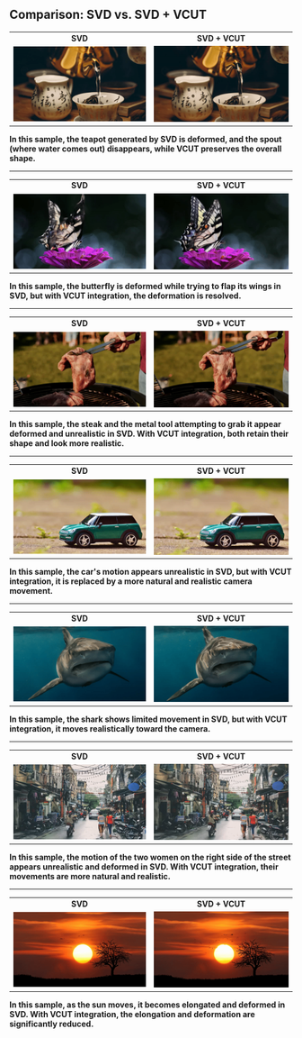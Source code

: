 ## Comparison: SVD vs. SVD + VCUT

<table>
  <tr>
    <td><center><strong>SVD</strong></center></td>
    <td><center><strong>SVD + VCUT</strong></center></td>
  </tr>
  <tr>
    <td><img src="gifs/sample1_svd.gif" width="400"/></td>
    <td><img src="gifs/sample1_vcut.gif" width="400"/></td>
  </tr>
</table>

**In this sample, the teapot generated by SVD is deformed, and the spout (where water comes out) disappears, while VCUT preserves the overall shape.**

---

<table>
  <tr>
    <td><center><strong>SVD</strong></center></td>
    <td><center><strong>SVD + VCUT</strong></center></td>
  </tr>
  <tr>
    <td><img src="gifs/sample2_svd.gif" width="400"/></td>
    <td><img src="gifs/sample2_vcut.gif" width="400"/></td>
  </tr>
</table>

**In this sample, the butterfly is deformed while trying to flap its wings in SVD, but with VCUT integration, the deformation is resolved.**

---

<table>
  <tr>
    <td><center><strong>SVD</strong></center></td>
    <td><center><strong>SVD + VCUT</strong></center></td>
  </tr>
  <tr>
    <td><img src="gifs/sample3_svd.gif" width="400"/></td>
    <td><img src="gifs/sample3_vcut.gif" width="400"/></td>
  </tr>
</table>

**In this sample, the steak and the metal tool attempting to grab it appear deformed and unrealistic in SVD. With VCUT integration, both retain their shape and look more realistic.**

---

<table>
  <tr>
    <td><center><strong>SVD</strong></center></td>
    <td><center><strong>SVD + VCUT</strong></center></td>
  </tr>
  <tr>
    <td><img src="gifs/sample4_svd.gif" width="400"/></td>
    <td><img src="gifs/sample4_vcut.gif" width="400"/></td>
  </tr>
</table>

**In this sample, the car's motion appears unrealistic in SVD, but with VCUT integration, it is replaced by a more natural and realistic camera movement.**

---

<table>
  <tr>
    <td><center><strong>SVD</strong></center></td>
    <td><center><strong>SVD + VCUT</strong></center></td>
  </tr>
  <tr>
    <td><img src="gifs/sample5_svd.gif" width="400"/></td>
    <td><img src="gifs/sample5_vcut.gif" width="400"/></td>
  </tr>
</table>

**In this sample, the shark shows limited movement in SVD, but with VCUT integration, it moves realistically toward the camera.**

---

<table>
  <tr>
    <td><center><strong>SVD</strong></center></td>
    <td><center><strong>SVD + VCUT</strong></center></td>
  </tr>
  <tr>
    <td><img src="gifs/sample6_svd.gif" width="400"/></td>
    <td><img src="gifs/sample6_vcut.gif" width="400"/></td>
  </tr>
</table>

**In this sample, the motion of the two women on the right side of the street appears unrealistic and deformed in SVD. With VCUT integration, their movements are more natural and realistic.**

---

<table>
  <tr>
    <td><center><strong>SVD</strong></center></td>
    <td><center><strong>SVD + VCUT</strong></center></td>
  </tr>
  <tr>
    <td><img src="gifs/sample7_svd.gif" width="400"/></td>
    <td><img src="gifs/sample7_vcut.gif" width="400"/></td>
  </tr>
</table>

**In this sample, as the sun moves, it becomes elongated and deformed in SVD. With VCUT integration, the elongation and deformation are significantly reduced.**
